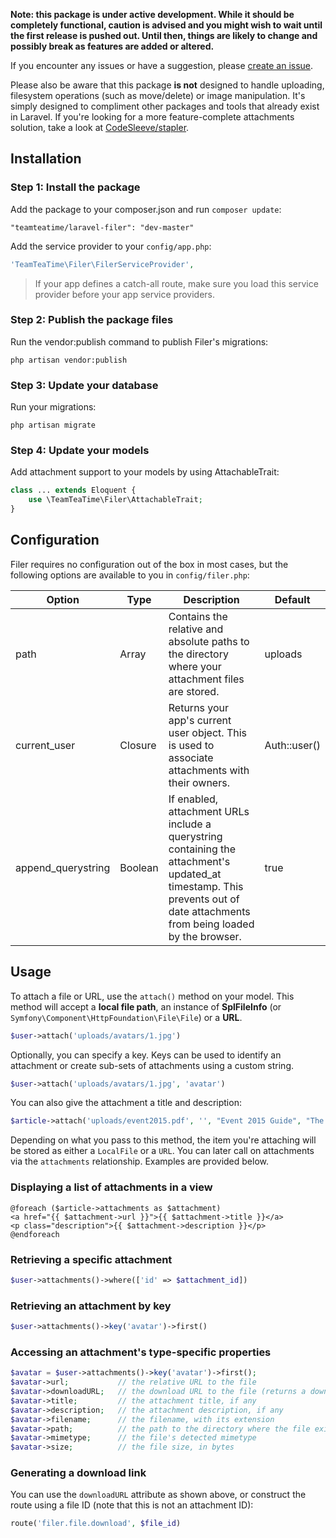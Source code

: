 **Note: this package is under active development. While it should be completely functional, caution is advised and you might wish to wait until the first release is pushed out. Until then, things are likely to change and possibly break as features are added or altered.**

If you encounter any issues or have a suggestion, please [create an issue](https://github.com/Team-Tea-Time/laravel-filer/issues/new).

Please also be aware that this package **is not** designed to handle uploading, filesystem operations (such as move/delete) or image manipulation. It's simply designed to compliment other packages and tools that already exist in Laravel. If you're looking for a more feature-complete attachments solution, take a look at [CodeSleeve/stapler](https://github.com/CodeSleeve/stapler).

## Installation

### Step 1: Install the package

Add the package to your composer.json and run `composer update`:

```
"teamteatime/laravel-filer": "dev-master"
```

Add the service provider to your `config/app.php`:

```php
'TeamTeaTime\Filer\FilerServiceProvider',
```

> If your app defines a catch-all route, make sure you load this service provider before your app service providers.

### Step 2: Publish the package files

Run the vendor:publish command to publish Filer's migrations:

`php artisan vendor:publish`

### Step 3: Update your database

Run your migrations:

`php artisan migrate`

### Step 4: Update your models

Add attachment support to your models by using AttachableTrait:

```php
class ... extends Eloquent {
    use \TeamTeaTime\Filer\AttachableTrait;
}
```

## Configuration

Filer requires no configuration out of the box in most cases, but the following options are available to you in `config/filer.php`:

Option | Type | Description | Default
------ | ---- | ----------- | -------
path | Array | Contains the relative and absolute paths to the directory where your attachment files are stored. | uploads
current_user | Closure | Returns your app's current user object. This is used to associate attachments with their owners. | Auth::user()
append_querystring | Boolean | If enabled, attachment URLs include a querystring containing the attachment's updated_at timestamp. This prevents out of date attachments from being loaded by the browser. | true

## Usage

To attach a file or URL, use the `attach()` method on your model. This method will accept a **local file path**, an instance of **SplFileInfo** (or `Symfony\Component\HttpFoundation\File\File`) or a **URL**.

```php
$user->attach('uploads/avatars/1.jpg')
```

Optionally, you can specify a key. Keys can be used to identify an attachment or create sub-sets of attachments using a custom string.

```php
$user->attach('uploads/avatars/1.jpg', 'avatar')
```

You can also give the attachment a title and description:

```php
$article->attach('uploads/event2015.pdf', '', "Event 2015 Guide", "The complete guide for this year's event.")
```

Depending on what you pass to this method, the item you're attaching will be stored as either a `LocalFile` or a `URL`. You can later call on attachments via the `attachments` relationship. Examples are provided below.

### Displaying a list of attachments in a view

```
@foreach ($article->attachments as $attachment)
<a href="{{ $attachment->url }}">{{ $attachment->title }}</a>
<p class="description">{{ $attachment->description }}</p>
@endforeach
```

### Retrieving a specific attachment

```php
$user->attachments()->where(['id' => $attachment_id])
```

### Retrieving an attachment by key

```php
$user->attachments()->key('avatar')->first()
```

### Accessing an attachment's type-specific properties

```php
$avatar = $user->attachments()->key('avatar')->first();
$avatar->url;           // the relative URL to the file
$avatar->downloadURL;   // the download URL to the file (returns a download response to the browser)
$avatar->title;         // the attachment title, if any
$avatar->description;   // the attachment description, if any
$avatar->filename;      // the filename, with its extension
$avatar->path;          // the path to the directory where the file exists
$avatar->mimetype;      // the file's detected mimetype
$avatar->size;          // the file size, in bytes
```

### Generating a download link

You can use the `downloadURL` attribute as shown above, or construct the route using a file ID (note that this is not an attachment ID):

```php
route('filer.file.download', $file_id)
```
